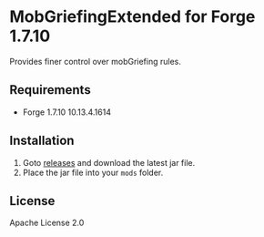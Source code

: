 # MobGriefingExtended for Forge 1.7.10

Provides finer control over mobGriefing rules.

## Requirements

- Forge 1.7.10 10.13.4.1614

## Installation

1. Goto [releases](https://github.com/koyomiji/MobGriefingExtended/releases) and download the latest jar file.
2. Place the jar file into your `mods` folder.

## License

Apache License 2.0